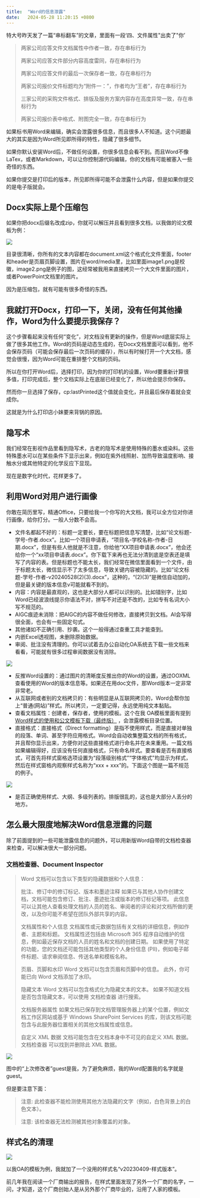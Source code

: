 ```yaml
---
title:  "Word的信息泄露"
date:   2024-05-28 11:20:15 +0800
---
```


特大号昨天发了一篇“串标翻车”的文章，里面有一段‘四、文件属性"出卖了"你’

> 两家公司应答文件文档属性中作者一致，存在串标行为
>
> 两家公司应答文件部分内容高度雷同，存在串标行为
>
> 两家公司应答文件的最后一次保存者一致，存在串标行为
>
> 两家公司报价文件标题均为“附件一：”，作者均为“王者”，存在串标行为
>
> 三家公司的采购文件格式、排版及服务方案内容存在高度异常一致，存在串标行为
>
> 两家公司报价表中格式、附图完全一致，存在串标行为

如果标书用Word来编辑，确实会泄露很多信息，而且很多人不知道。这个问题最大的其实是因为Word所见即所得的特性，隐藏了很多细节。

如果你默认安装Word后，不做任何设置，你很多信息会看不到。而且Word不像LaTex，或者Markdown，可以让你控制源代码编辑，你的文档有可能被塞入一些奇怪的东西。

如果你提交是打印后的版本，所见即所得可能不会泄露什么内容，但是如果你提交的是电子版就会。

## Docx实际上是个压缩包

如果你把docx后缀名改成zip，你就可以解压并且看到很多文档，以我做的论文模板为例：

![](/images/2024/inspectword/worddir.png)

目录很清晰，你所有的文本内容都在document.xml这个格式化文件里面，footer和header是页眉页脚设置，图片在word/media里，比如里面image1.png是校徽，image2.png是例子的图，这经常被我用来直接拷贝一个大文件里面的图片，或者PowerPoint文档里的图片。

因为是压缩包，就有可能有很多奇怪的东西。

## 我就打开Docx，打印一下，关闭，没有任何其他操作，Word为什么要提示我保存？

这个步骤看起来没有任何“变化”，对文档没有更新的操作，但是Word底层实际上做了很多其他工作。Word的页码是动态生成的，在Docx文档里面可以看到，他不会保存页码（可能会保存最后一次页码的缓存），所以有时候打开一个大文档，感觉会很慢，因为Word可能在重排整个文档的页码。

所以在你打开Word后，选择打印，因为你的打印机的设置，Word要重新计算很多值，打印完成后，整个文档实际上在底层已经变化了，所以他会提示你保存。

然而你一旦选择了保存，cp:lastPrinted这个值就会变化，并且最后保存着就会变成你。

这就是为什么打印店小妹要来背锅的原因。

## 隐写术

我们经常在影视作品里看到隐写术，古老的隐写术是使用特殊的墨水或染料。这些特殊墨水可以在某些条件下显示出来，例如在紫外线照射、加热导致温度影响、接触水分或其他特定的化学反应下显现。

现在是数字化时代，花样更多了。


## 利用Word对用户进行画像

你敢在简历里写，精通Office，只要给我一个你写的大文档，我可以全方位对你进行画像，给你打分。一般人分数不会高。

- 文件名都起不好的：标题一定要长，要在标题把信息写清楚，比如“论文标题-学号-作者.docx”。比如一个项目申请表，“项目名-学校名称-作者-日期.docx”，但是有些人他就是不注意，你给他“XX项目申请表.docx”，他会还给你一个“xx项目申请表.docx”。你下载下来再也无法分清到底是空表还是填写了内容的表。但是标题也不能太长，我们经常在微信里面看到一个文件，由于标题太长，微信显示不了太多信息，导致关键内容被隐藏的。比如“论文标题-学号-作者-v20240528(2)(3).docx”，这种的，“(2)(3)”是微信自动加的，但是最关键的版本信息v可能就看不到的。
- 内容：内容是最直观的，这也是大部分人都可以识别的。比如错别字，比如Word已经波浪线提示你语法不对，拼写不对还是不改的，比如专有名词大小写不规范的。
- AIGC痕迹未消除：把AIGC的内容不做任何修改，直接拷贝到文档。AI会写得很全面，也会有一些固定句式。
- 其他诸如不正确引用、抄袭。这个一般得通过查重工具才能查到。
- 内嵌Excel透视图，未删除原始数据。
- 审阅、批注没有清理的。你可以试着去办公自动化OA系统去下载一些文档来看看，可能就有很多过程审阅数据没有消除。

![](/images/2024/inspectword/review.png)

- 反推Word设置的：通过图片的清晰度反推出你的Word的设置，通过OOXML查看使用的Word的版本信息等。如果还在用doc文件，那Word版本一定非常非常老。
- 从互联网或者别的文档拷贝的：有些明显是从互联网拷贝的，Word会帮你加上“普通(网站)”样式。所以拷贝，一定要记得，永远使用纯文本黏贴。
- 查看文档属性：创建者，保存者，使用的模板。这个在我 OA模板里面有提到 [Word样式的使用和公文模板下载（最终版）](/2023/03/23/word-oa-template.html) ，会泄露模板目录位置。
- 直接格式：直接格式（Direct formatting）是指不使用样式，而是直接对单独的段落、单词、甚至字符应用格式。Word会自动收集整篇文档的所有格式，并且帮你显示出来，方便你对这些直接格式进行命名并在未来重用。一篇文档如果编辑得好，应该没有任何直接格式，只有命名样式。要查看是否有直接格式，可首先将样式窗格选项设置为“段落级别格式”“字体格式”均显示为样式，然后在样式窗格内观察样式名称为“xxx + xxx”的。下面这个图是一篇不规范的例子。

![](/images/2024/inspectword/style2.png)

- 是否正确使用样式、大纲、多级列表的。排版很乱的，这也是大部分人丢分的地方。

## 怎么最大限度地解决Word信息泄露的问题

除了前面提到的一些可能泄露信息的问题外，可以用新版Word自带的文档检查器来检查，可以解决很大一部分问题。

### 文档检查器、Document Inspector

> Word 文档可以包含以下类型的隐藏数据和个人信息：
>
> 批注、修订中的修订标记、版本和墨迹注释     如果已与其他人协作创建文档，文档可能包含修订、批注、墨迹批注或版本的修订标记等项。 此信息可以让其他人查看处理文档的人员的姓名、审阅者的评论和对文档所做的更改，以及你可能不希望在团队外部共享的内容。
>
> 文档属性和个人信息     文档属性或元数据包括有关文档的详细信息，例如作者、主题和标题。 文档属性还包括由 Microsoft 365 程序自动维护的信息，例如最近保存文档的人员的姓名和文档的创建日期。 如果使用了特定的功能，您的文档还可能包括其他类型的个人身份信息 (PII)，例如电子邮件标题、请求审阅信息、传送名单和模板名称。
>
> 页眉、页脚和水印     Word 文档可以包含页眉和页脚中的信息。 此外，你可能已向 Word 文档添加了水印。
>
> 隐藏文本     Word 文档可以包含格式化为隐藏文本的文本。 如果不知道文档是否包含隐藏文本，可以使用 文档检查器 进行搜索。
>
> 文档服务器属性     如果文档已保存到文档管理服务器上的某个位置，例如文档工作区网站或基于 Windows SharePoint Services 的库，则该文档可能包含与此服务器位置相关的其他文档属性或信息。
>
> 自定义 XML 数据     文档可能包含在文档本身中不可见的自定义 XML 数据。 文档检查器 可以找到并删除此 XML 数据。

![](/images/2024/inspectword/inspectdocument.png)

图中的“上次修改者”guest是我，为了避免麻烦，我的Word配置我的名字就是guest。

但是要注意下面：

> 注意: 此检查器不能检测使用其他方法隐藏的文字（例如，白色背景上的白色文本）。
>
>注意: 该检查器无法检测被其他对象覆盖的对象。

## 样式名的清理

![](/images/2024/inspectword/style.png)

以我OA的模板为例，我就加了一个没用的样式名“v20230409-样式版本”。

前几年我在阅读一个厂商输出的报告，在样式里面发现了另外一个厂商的名字，一问，才知道，这个厂商创始人是从另外那个厂商毕业的，沿用了人家的模板。
